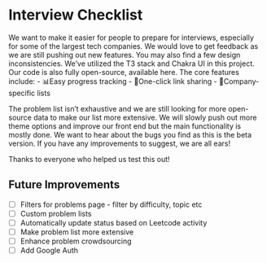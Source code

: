 # Interview Checklist

We want to make it easier for people to prepare for interviews, especially for some of the largest tech companies. We would love to get feedback as we are still pushing out new features. You may also find a few design inconsistencies. We’ve utilized the T3 stack and Chakra UI in this project. Our code is also fully open-source, available here. The core features include:
    - 📊Easy progress tracking
    - 🔗One-click link sharing
    - 📜Company-specific lists

The problem list isn’t exhaustive and we are still looking for more open-source data to make our list more extensive. We will slowly push out more theme options and improve our front end but the main functionality is mostly done. We want to hear about the bugs you find as this is the beta version. If you have any improvements to suggest, we are all ears!

Thanks to everyone who helped us test this out!



## Future Improvements
- [ ] Filters for problems page - filter by difficulty, topic etc
- [ ] Custom problem lists
- [ ] Automatically update status based on Leetcode activity
- [ ] Make problem list more extensive
- [ ] Enhance problem crowdsourcing
- [ ] Add Google Auth